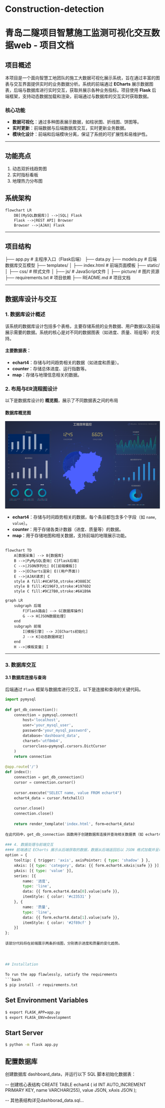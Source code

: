 # Construction-detection

# **青岛二隧项目智慧施工监测可视化交互数据web - 项目文档**

## 项目概述

本项目是一个面向智慧工地团队的施工大数据可视化展示系统，旨在通过丰富的图表与交互界面提供实时的业务数据分析。系统的前端通过 **ECharts** 展示数据图表，后端与数据库进行实时交互，获取并展示各种业务指标。项目使用 **Flask** 后端框架，支持动态数据加载和渲染，前端通过与数据库的交互实时获取数据。

### 核心功能
- **数据可视化**：通过多种图表展示数据，如柱状图、折线图、饼图等。
- **实时更新**：前端数据与后端数据库交互，实时更新业务数据。
- **模块化设计**：前端和后端模块分离，保证了系统的可扩展性和易维护性。
---
## 功能亮点 
1. 动态双折线趋势图 
2. 实时指标看板 
3. 地理热力分布图 
 
## 系统架构 
```mermaid 
flowchart LR 
    DB[(MySQL数据库)] -->|SQL| Flask 
    Flask -->|REST API| Browser 
    Browser -->|AJAX| Flask 
```
---

## 项目结构

├── app.py # 主程序入口（Flask后端）
├── data.py 
├── models.py # 后端数据库交互模型 
├── templates/ 
│ ├── index.html # 前端页面模板 
├── static/ 
│ ├── css/ # 样式文件 
│ ├── js/ # JavaScript文件 
│ ├── picture/ # 图片资源 
├── requirements.txt # 项目依赖 
├── README.md # 项目文档


---

## 数据库设计与交互

### 1. 数据库设计概述

该系统的数据库设计包括多个表格，主要存储系统的业务数据、用户数据以及前端展示需要的数据。系统的核心是对不同的数据图表（如进度、质量、班组等）的支持。

#### 主要数据表：

- **echart4**：存储与时间趋势相关的数据（如进度和质量）。
- **counter**：存储总体进度、运行指数等。
- **map**：存储与地理信息相关的数据。
  
### 2. 布局与ER流程图设计

以下是数据库设计的 **概览图**，展示了不同数据表之间的布局

#### 数据库概览图

![概览图](./static/images/resultPic.png)

- **echart4**：存储与时间趋势相关的数据，每个条目都包含多个字段（如 `name`, `value`）。
- **counter**：用于存储各类计数器（进度、质量等）的数据。
- **map**：用于存储地图和相关数据，支持前端的地理展示功能。
```mermaid 

flowchart TD 
    A[数据采集] --> B{数据库}
    B -->|PyMySQL查询| C[Flask后端]
    C -->|JSON序列化| D[[前端模板]]
    D -->|ECharts渲染| E((用户界面))
    E -->|AJAX请求| C 
    style A fill:#4CAF50,stroke:#388E3C 
    style B fill:#2196F3,stroke:#1976D2 
    style C fill:#9C27B0,stroke:#6A1B9A 
```
```mermaid
graph LR 
    subgraph 后端 
        F[Flask路由] --> G[数据库操作]
        G --> H[JSON数据处理]
    end 
    subgraph 前端 
        I[模板引擎] --> J[ECharts初始化]
        J --> K[动态数据绑定]
    end 
    H -->|模板变量| I
``` 
---

### 3. 数据库交互

#### 3.1 数据库连接与查询

后端通过 `Flask` 框架与数据库进行交互，以下是连接和查询的关键代码。

```python
import pymysql

def get_db_connection():
    connection = pymysql.connect(
        host='localhost',
        user='your_mysql_user',
        password='your_mysql_password',
        database='dashboard_data',
        charset='utf8mb4',
        cursorclass=pymysql.cursors.DictCursor
    )
    return connection

@app.route('/')
def index():
    connection = get_db_connection()
    cursor = connection.cursor()

    cursor.execute("SELECT name, value FROM echart4")
    echart4_data = cursor.fetchall()

    cursor.close()
    connection.close()

    return render_template('index.html', form=echart4_data)

在此代码中，get_db_connection 函数用于创建数据库连接并查询相关数据表（如 echart4 表）。返回的数据通过 Flask 模板渲染到前端。

### 4. 数据处理与前端交互
#### 前端通过 ECharts 展示从后端获取的数据，数据从后端返回后以 JSON 格式加载并呈现。例如，在图表中显示进度和质量的时间趋势
option = {
    tooltip: { trigger: 'axis', axisPointer: { type: 'shadow' } },
    xAxis: [{ type: 'category', data: {{ form.echart4.xAxis|safe }} }],
    yAxis: [{ type: 'value' }],
    series: [{
        name: '进度',
        type: 'line',
        data: {{ form.echart4.data[0].value|safe }},
        itemStyle: { color: '#c23531' }
    }, {
        name: '质量',
        type: 'line',
        data: {{ form.echart4.data[1].value|safe }},
        itemStyle: { color: '#2f89cf' }
    }]
};

该部分代码将在前端展示两条折线图，分别表示进度和质量的变化趋势。



## Installation

To run the app flawlessly, satisfy the requirements
```bash
$ pip install -r requirements.txt
```

## Set Environment Variables
```bash
$ export FLASK_APP=app.py
$ export FLASk_ENV=development
```

## Start Server
```bash
$ python -m flask app.py
```


## 配置数据库
创建数据库 dashboard_data，并运行以下 SQL 脚本初始化数据表：

-- 创建核心表结构 
CREATE TABLE echart4 (
    id INT AUTO_INCREMENT PRIMARY KEY,
    name VARCHAR(255),
    value JSON,
    xAxis JSON 
);
 
-- 其他表结构详见dashborad_data.sql...



